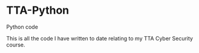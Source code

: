 # TTA-Python
Python code

This is all the code I have written to date relating to my TTA Cyber Security course.
